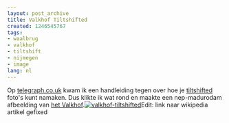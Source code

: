 ```yaml
---
layout: post_archive
title: Valkhof Tiltshifted
created: 1246545767
tags:
- waalbrug
- valkhof
- tiltshift
- nijmegen
- image
lang: nl
---
```

Op [telegraph.co.uk](http://www.telegraph.co.uk/news/picturegalleries/howaboutthat/5686000/How-to-make-fake-tilt-shift-photos.html) kwam ik een handleiding tegen over hoe je [tiltshifted](http://en.wikipedia.org/wiki/Tilt-shift_miniature_faking) foto's kunt namaken. Dus klikte ik wat rond en maakte een nep-madurodam afbeelding van [het Valkhof](http://wikimapia.org/#lat=51.8477953&lon=5.8699823&z=16&l=0&m=a&v=2&show=/11959088/nl/Het-Valkhof&search=Valkhof).[![valkhof-tiltshifted](http://flickr.webschuur.com//data/arts/web/valkhof-tiltshifted.jpg "valkhof-tiltshifted")](http://flickr.webschuur.com//arts/#valkhof-tiltshifted.jpg)<!--break-->Edit: link naar wikipedia artikel gefixed
